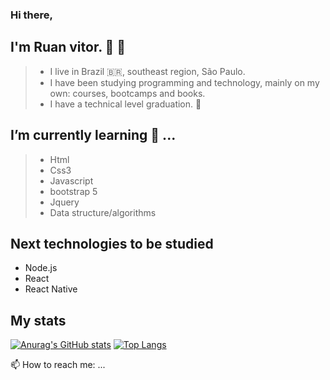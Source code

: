 ### Hi there, 

##  I'm Ruan vitor. 👨 👋
> - I  live in Brazil 🇧🇷, southeast region, São Paulo.
> - I have been studying programming and technology, mainly on my own: courses, bootcamps and books.
> - I have a technical level graduation. 📝 </br>









 ## I’m currently learning 📕 ...
> - Html
> - Css3
> - Javascript
> - bootstrap 5
> - Jquery
> - Data structure/algorithms

##  Next technologies to be studied
  - Node.js
  - React
  - React Native

## My stats
 
[![Anurag's GitHub stats](https://github-readme-stats.vercel.app/api?username=Ruan-codeVi&show_icons=true&theme=tokyonight)](https://github.com/anuraghazra/github-readme-stats)
[![Top Langs](https://github-readme-stats.vercel.app/api/top-langs/?username=Ruan-codeVi&theme=tokyonight&layout=compact)](https://github.com/anuraghazra/github-readme-stats)

 📫 How to reach me: ...


